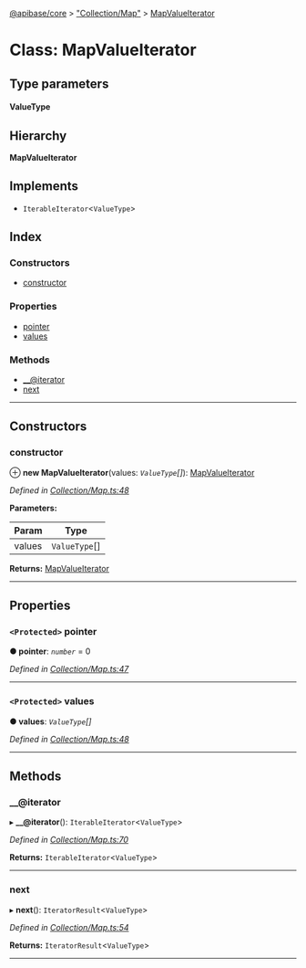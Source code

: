 [@apibase/core](../README.md) > ["Collection/Map"](../modules/_collection_map_.md) > [MapValueIterator](../classes/_collection_map_.mapvalueiterator.md)

# Class: MapValueIterator

## Type parameters
#### ValueType 
## Hierarchy

**MapValueIterator**

## Implements

* `IterableIterator`<`ValueType`>

## Index

### Constructors

* [constructor](_collection_map_.mapvalueiterator.md#constructor)

### Properties

* [pointer](_collection_map_.mapvalueiterator.md#pointer)
* [values](_collection_map_.mapvalueiterator.md#values)

### Methods

* [__@iterator](_collection_map_.mapvalueiterator.md#___iterator)
* [next](_collection_map_.mapvalueiterator.md#next)

---

## Constructors

<a id="constructor"></a>

###  constructor

⊕ **new MapValueIterator**(values: *`ValueType`[]*): [MapValueIterator](_collection_map_.mapvalueiterator.md)

*Defined in [Collection/Map.ts:48](https://github.com/chapterjason/APIBase/blob/c442522/packages/core/src/Collection/Map.ts#L48)*

**Parameters:**

| Param | Type |
| ------ | ------ |
| values | `ValueType`[] |

**Returns:** [MapValueIterator](_collection_map_.mapvalueiterator.md)

___

## Properties

<a id="pointer"></a>

### `<Protected>` pointer

**● pointer**: *`number`* = 0

*Defined in [Collection/Map.ts:47](https://github.com/chapterjason/APIBase/blob/c442522/packages/core/src/Collection/Map.ts#L47)*

___
<a id="values"></a>

### `<Protected>` values

**● values**: *`ValueType`[]*

*Defined in [Collection/Map.ts:48](https://github.com/chapterjason/APIBase/blob/c442522/packages/core/src/Collection/Map.ts#L48)*

___

## Methods

<a id="___iterator"></a>

###  __@iterator

▸ **__@iterator**(): `IterableIterator`<`ValueType`>

*Defined in [Collection/Map.ts:70](https://github.com/chapterjason/APIBase/blob/c442522/packages/core/src/Collection/Map.ts#L70)*

**Returns:** `IterableIterator`<`ValueType`>

___
<a id="next"></a>

###  next

▸ **next**(): `IteratorResult`<`ValueType`>

*Defined in [Collection/Map.ts:54](https://github.com/chapterjason/APIBase/blob/c442522/packages/core/src/Collection/Map.ts#L54)*

**Returns:** `IteratorResult`<`ValueType`>

___

